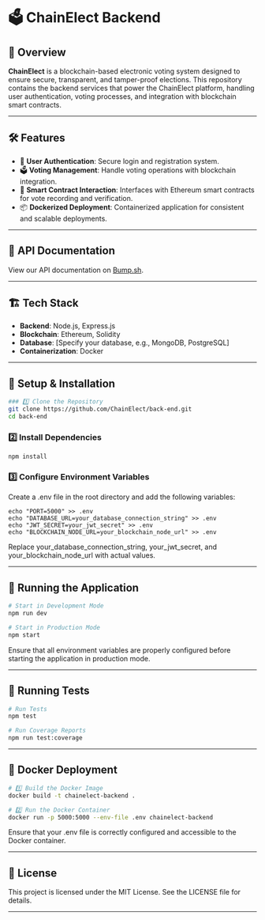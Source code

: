 # 🗳️ ChainElect Backend

## 🚀 Overview

**ChainElect** is a blockchain-based electronic voting system designed to ensure secure, transparent, and tamper-proof elections. This repository contains the backend services that power the ChainElect platform, handling user authentication, voting processes, and integration with blockchain smart contracts.

---

## 🛠️ Features

- 🔐 **User Authentication**: Secure login and registration system.
- 🗳️ **Voting Management**: Handle voting operations with blockchain integration.
- 📜 **Smart Contract Interaction**: Interfaces with Ethereum smart contracts for vote recording and verification.
- 📦 **Dockerized Deployment**: Containerized application for consistent and scalable deployments.

---

## 📜 API Documentation

View our API documentation on [Bump.sh](https://bump.sh/ibsolutions/hub/chainelect/doc/chainelect-backend/).

---

## 🏗️ Tech Stack

- **Backend**: Node.js, Express.js
- **Blockchain**: Ethereum, Solidity
- **Database**: [Specify your database, e.g., MongoDB, PostgreSQL]
- **Containerization**: Docker

---

## 🔧 Setup & Installation

```bash
### 1️⃣ Clone the Repository
git clone https://github.com/ChainElect/back-end.git
cd back-end
```
### 2️⃣ Install Dependencies
```
npm install
```
### 3️⃣ Configure Environment Variables
Create a .env file in the root directory and add the following variables:
```
echo "PORT=5000" >> .env
echo "DATABASE_URL=your_database_connection_string" >> .env
echo "JWT_SECRET=your_jwt_secret" >> .env
echo "BLOCKCHAIN_NODE_URL=your_blockchain_node_url" >> .env
```
Replace your_database_connection_string, your_jwt_secret, and your_blockchain_node_url with actual values.

---
## 🚀 Running the Application
```bash
# Start in Development Mode
npm run dev

# Start in Production Mode
npm start
```
Ensure that all environment variables are properly configured before starting the application in production mode.

---
## 🧪 Running Tests
```bash
# Run Tests
npm test

# Run Coverage Reports
npm run test:coverage
```
---
## 🐳 Docker Deployment
```bash
# 1️⃣ Build the Docker Image
docker build -t chainelect-backend .

# 2️⃣ Run the Docker Container
docker run -p 5000:5000 --env-file .env chainelect-backend
```
Ensure that your .env file is correctly configured and accessible to the Docker container.

---

## 📄 License

This project is licensed under the MIT License. See the LICENSE file for details.

---
